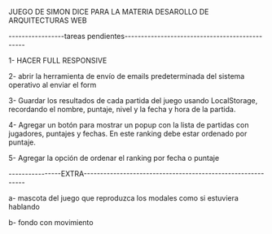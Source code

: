 JUEGO DE SIMON DICE PARA LA MATERIA DESAROLLO DE ARQUITECTURAS WEB

-----------------tareas pendientes-----------------------------------------------


1- HACER FULL RESPONSIVE

2-  abrir la herramienta de envío de emails
predeterminada del sistema operativo al enviar el form

3- Guardar los resultados de cada partida del juego usando LocalStorage, recordando el nombre, puntaje, nivel y la fecha y hora de la partida.

4- Agregar un botón para mostrar un popup con la lista de partidas con jugadores,
puntajes y fechas. En este ranking debe estar ordenado por puntaje.

5- Agregar la opción de ordenar el ranking por fecha o puntaje

----------------EXTRA------------------------------------------------------------ 

a- mascota del juego que reproduzca los modales como si estuviera hablando

b- fondo con movimiento

